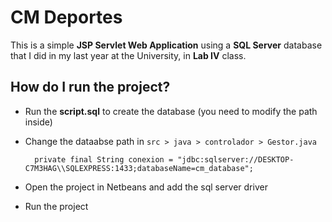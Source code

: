 # CM Deportes

This is a simple **JSP Servlet Web Application** using a **SQL Server** database that I did in my last year at the University, in **Lab IV** class.

## How do I run the project?
* Run the **script.sql** to create the database (you need to modify the path inside)
* Change the dataabse path in ```src > java > controlador > Gestor.java```

        private final String conexion = "jdbc:sqlserver://DESKTOP-C7M3HAG\\SQLEXPRESS:1433;databaseName=cm_database";
* Open the project in Netbeans and add the sql server driver
* Run the project